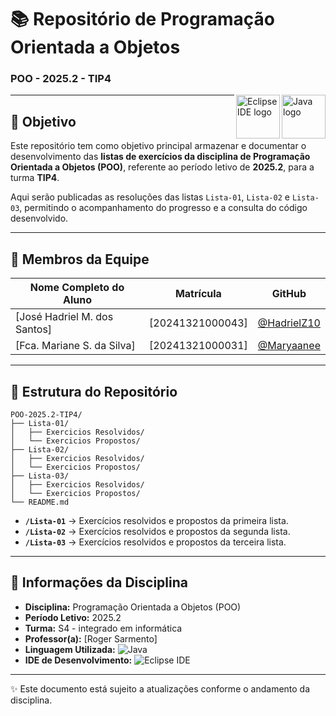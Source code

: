 # 📚 Repositório de Programação Orientada a Objetos  
### POO - 2025.2 - TIP4

<img align="right" src="https://cdn.jsdelivr.net/gh/devicons/devicon/icons/java/java-original.svg" height="70" alt="Java logo"/>
<img align="right" src="https://cdn.jsdelivr.net/gh/devicons/devicon/icons/eclipse/eclipse-original.svg" height="70" alt="Eclipse IDE logo"/>

---

## 🎯 Objetivo  

Este repositório tem como objetivo principal armazenar e documentar o desenvolvimento das **listas de exercícios da disciplina de Programação Orientada a Objetos (POO)**, referente ao período letivo de **2025.2**, para a turma **TIP4**.  

Aqui serão publicadas as resoluções das listas `Lista-01`, `Lista-02` e `Lista-03`, permitindo o acompanhamento do progresso e a consulta do código desenvolvido.

---

## 👥 Membros da Equipe  

| Nome Completo do Aluno | Matrícula | GitHub |
| ---------------------- | --------- | ------ |
| [José Hadriel M. dos Santos] | [20241321000043] | [@HadrielZ10](https://github.com/HadrielZ10) |
| [Fca. Mariane S. da Silva] | [20241321000031] | [@Maryaanee](https://github.com/Maryaanee) |

---

## 📂 Estrutura do Repositório

```  
POO-2025.2-TIP4/  
├── Lista-01/  
│   ├── Exercicios Resolvidos/  
│   └── Exercicios Propostos/  
├── Lista-02/  
│   ├── Exercicios Resolvidos/  
│   └── Exercicios Propostos/  
├── Lista-03/  
│   ├── Exercicios Resolvidos/  
│   └── Exercicios Propostos/  
└── README.md 
```  
- **`/Lista-01`** → Exercícios resolvidos e propostos da primeira lista.  
- **`/Lista-02`** → Exercícios resolvidos e propostos da segunda lista.  
- **`/Lista-03`** → Exercícios resolvidos e propostos da terceira lista.  

---

## 📌 Informações da Disciplina  

- **Disciplina:** Programação Orientada a Objetos (POO)  
- **Período Letivo:** 2025.2  
- **Turma:** S4 - integrado em informática 
- **Professor(a):** [Roger Sarmento]  
- **Linguagem Utilizada:** ![Java](https://img.shields.io/badge/Java-%23ED8B00.svg?style=for-the-badge&logo=openjdk&logoColor=white)  
- **IDE de Desenvolvimento:** ![Eclipse IDE](https://img.shields.io/badge/Eclipse%20IDE-2C2255.svg?style=for-the-badge&logo=eclipse&logoColor=white)  

---

✨ Este documento está sujeito a atualizações conforme o andamento da disciplina.
